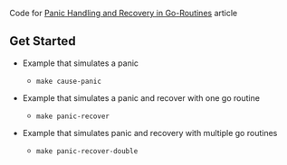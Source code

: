 Code for [Panic Handling and Recovery in Go-Routines](https://medium.com/@fonseka.live/panic-handling-and-recovery-in-go-routines-b001be6ff330) article

## Get Started 

- Example that simulates a panic
    - `make cause-panic` 

- Example that simulates a panic and recover with one go routine
    - `make panic-recover` 

- Example that simulates panic and recovery with multiple go routines
    - `make panic-recover-double` 